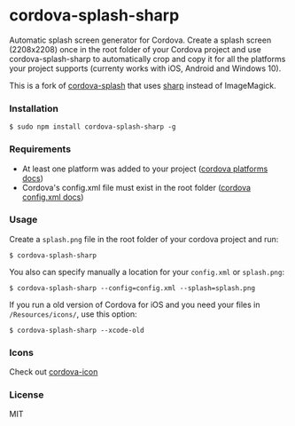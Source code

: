 # cordova-splash-sharp

Automatic splash screen generator for Cordova. Create a splash screen (2208x2208) once in the root folder of your Cordova project and use cordova-splash-sharp to automatically crop and copy it for all the platforms your project supports (currenty works with iOS, Android and Windows 10).

This is a fork of [cordova-splash](https://github.com/AlexDisler/cordova-splash) that uses [sharp](http://sharp.dimens.io/) instead of ImageMagick.

### Installation

    $ sudo npm install cordova-splash-sharp -g

### Requirements

- At least one platform was added to your project ([cordova platforms docs](http://cordova.apache.org/docs/en/edge/guide_platforms_index.md.html#Platform%20Guides))
- Cordova's config.xml file must exist in the root folder ([cordova config.xml docs](http://cordova.apache.org/docs/en/edge/config_ref_index.md.html#The%20config.xml%20File))

### Usage

Create a `splash.png` file in the root folder of your cordova project and run:

    $ cordova-splash-sharp

You also can specify manually a location for your `config.xml` or `splash.png`:

    $ cordova-splash-sharp --config=config.xml --splash=splash.png

If you run a old version of Cordova for iOS and you need your files in `/Resources/icons/`, use this option:

    $ cordova-splash-sharp --xcode-old

### Icons

Check out [cordova-icon](https://github.com/AlexDisler/cordova-icon)

### License

MIT
